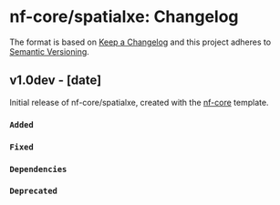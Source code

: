 # nf-core/spatialxe: Changelog

The format is based on [Keep a Changelog](https://keepachangelog.com/en/1.0.0/)
and this project adheres to [Semantic Versioning](https://semver.org/spec/v2.0.0.html).

## v1.0dev - [date]

Initial release of nf-core/spatialxe, created with the [nf-core](https://nf-co.re/) template.

### `Added`

### `Fixed`

### `Dependencies`

### `Deprecated`
